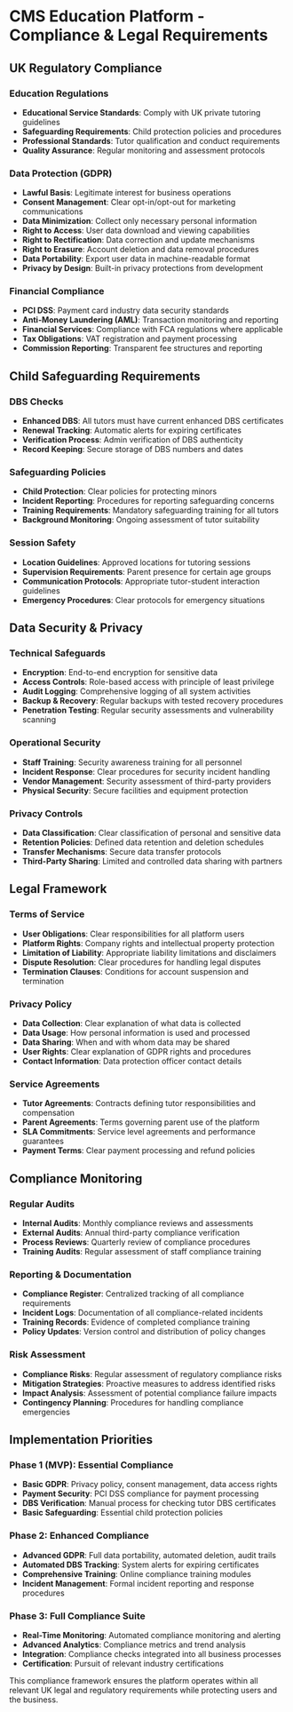 # CMS Education Platform - Compliance & Legal Requirements

## UK Regulatory Compliance

### Education Regulations
- **Educational Service Standards**: Comply with UK private tutoring guidelines
- **Safeguarding Requirements**: Child protection policies and procedures
- **Professional Standards**: Tutor qualification and conduct requirements
- **Quality Assurance**: Regular monitoring and assessment protocols

### Data Protection (GDPR)
- **Lawful Basis**: Legitimate interest for business operations
- **Consent Management**: Clear opt-in/opt-out for marketing communications
- **Data Minimization**: Collect only necessary personal information
- **Right to Access**: User data download and viewing capabilities
- **Right to Rectification**: Data correction and update mechanisms
- **Right to Erasure**: Account deletion and data removal procedures
- **Data Portability**: Export user data in machine-readable format
- **Privacy by Design**: Built-in privacy protections from development

### Financial Compliance
- **PCI DSS**: Payment card industry data security standards
- **Anti-Money Laundering (AML)**: Transaction monitoring and reporting
- **Financial Services**: Compliance with FCA regulations where applicable
- **Tax Obligations**: VAT registration and payment processing
- **Commission Reporting**: Transparent fee structures and reporting

## Child Safeguarding Requirements

### DBS Checks
- **Enhanced DBS**: All tutors must have current enhanced DBS certificates
- **Renewal Tracking**: Automatic alerts for expiring certificates
- **Verification Process**: Admin verification of DBS authenticity
- **Record Keeping**: Secure storage of DBS numbers and dates

### Safeguarding Policies
- **Child Protection**: Clear policies for protecting minors
- **Incident Reporting**: Procedures for reporting safeguarding concerns
- **Training Requirements**: Mandatory safeguarding training for all tutors
- **Background Monitoring**: Ongoing assessment of tutor suitability

### Session Safety
- **Location Guidelines**: Approved locations for tutoring sessions
- **Supervision Requirements**: Parent presence for certain age groups
- **Communication Protocols**: Appropriate tutor-student interaction guidelines
- **Emergency Procedures**: Clear protocols for emergency situations

## Data Security & Privacy

### Technical Safeguards
- **Encryption**: End-to-end encryption for sensitive data
- **Access Controls**: Role-based access with principle of least privilege
- **Audit Logging**: Comprehensive logging of all system activities
- **Backup & Recovery**: Regular backups with tested recovery procedures
- **Penetration Testing**: Regular security assessments and vulnerability scanning

### Operational Security
- **Staff Training**: Security awareness training for all personnel
- **Incident Response**: Clear procedures for security incident handling
- **Vendor Management**: Security assessment of third-party providers
- **Physical Security**: Secure facilities and equipment protection

### Privacy Controls
- **Data Classification**: Clear classification of personal and sensitive data
- **Retention Policies**: Defined data retention and deletion schedules
- **Transfer Mechanisms**: Secure data transfer protocols
- **Third-Party Sharing**: Limited and controlled data sharing with partners

## Legal Framework

### Terms of Service
- **User Obligations**: Clear responsibilities for all platform users
- **Platform Rights**: Company rights and intellectual property protection
- **Limitation of Liability**: Appropriate liability limitations and disclaimers
- **Dispute Resolution**: Clear procedures for handling legal disputes
- **Termination Clauses**: Conditions for account suspension and termination

### Privacy Policy
- **Data Collection**: Clear explanation of what data is collected
- **Data Usage**: How personal information is used and processed
- **Data Sharing**: When and with whom data may be shared
- **User Rights**: Clear explanation of GDPR rights and procedures
- **Contact Information**: Data protection officer contact details

### Service Agreements
- **Tutor Agreements**: Contracts defining tutor responsibilities and compensation
- **Parent Agreements**: Terms governing parent use of the platform
- **SLA Commitments**: Service level agreements and performance guarantees
- **Payment Terms**: Clear payment processing and refund policies

## Compliance Monitoring

### Regular Audits
- **Internal Audits**: Monthly compliance reviews and assessments
- **External Audits**: Annual third-party compliance verification
- **Process Reviews**: Quarterly review of compliance procedures
- **Training Audits**: Regular assessment of staff compliance training

### Reporting & Documentation
- **Compliance Register**: Centralized tracking of all compliance requirements
- **Incident Logs**: Documentation of all compliance-related incidents
- **Training Records**: Evidence of completed compliance training
- **Policy Updates**: Version control and distribution of policy changes

### Risk Assessment
- **Compliance Risks**: Regular assessment of regulatory compliance risks
- **Mitigation Strategies**: Proactive measures to address identified risks
- **Impact Analysis**: Assessment of potential compliance failure impacts
- **Contingency Planning**: Procedures for handling compliance emergencies

## Implementation Priorities

### Phase 1 (MVP): Essential Compliance
- **Basic GDPR**: Privacy policy, consent management, data access rights
- **Payment Security**: PCI DSS compliance for payment processing
- **DBS Verification**: Manual process for checking tutor DBS certificates
- **Basic Safeguarding**: Essential child protection policies

### Phase 2: Enhanced Compliance
- **Advanced GDPR**: Full data portability, automated deletion, audit trails
- **Automated DBS Tracking**: System alerts for expiring certificates
- **Comprehensive Training**: Online compliance training modules
- **Incident Management**: Formal incident reporting and response procedures

### Phase 3: Full Compliance Suite
- **Real-Time Monitoring**: Automated compliance monitoring and alerting
- **Advanced Analytics**: Compliance metrics and trend analysis
- **Integration**: Compliance checks integrated into all business processes
- **Certification**: Pursuit of relevant industry certifications

This compliance framework ensures the platform operates within all relevant UK legal and regulatory requirements while protecting users and the business.